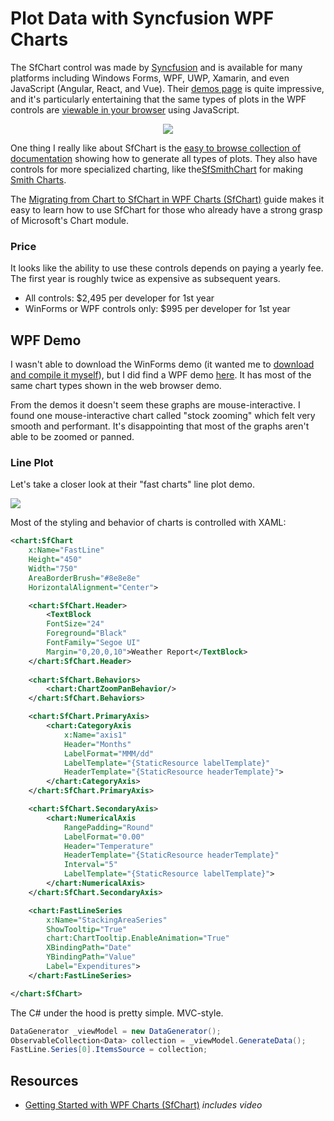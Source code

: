 # Plot Data with Syncfusion WPF Charts

The SfChart control was made by [Syncfusion](https://www.syncfusion.com/) and is available for many platforms including Windows Forms, WPF, UWP, Xamarin, and even JavaScript (Angular, React, and Vue). Their [demos page](https://www.syncfusion.com/demos) is quite impressive, and it's particularly entertaining that the same types of plots in the WPF controls are [viewable in your browser](https://ej2.syncfusion.com/vue/demos/#/material/chart/histogram.html) using JavaScript.

<div align="center">

![](graphics/wpf-charts-trend.png)

</div>

One thing I really like about SfChart is the [easy to browse collection of documentation](https://help.syncfusion.com/wpf/charts/series#scatter) showing how to generate all types of plots. They also have controls for more specialized charting, like the[SfSmithChart](https://help.syncfusion.com/wpf/smith-chart/overview) for making [Smith Charts](https://en.wikipedia.org/wiki/Smith_chart).


The [Migrating from Chart to SfChart in WPF Charts (SfChart)](https://help.syncfusion.com/wpf/charts/migrating-from-chart-to-sfchart) guide makes it easy to learn how to use SfChart for those who already have a strong grasp of Microsoft's Chart module.

### Price
It looks like the ability to use these controls depends on paying a yearly fee. The first year is roughly twice as expensive as subsequent years.

* All controls: $2,495 per developer for 1st year
* WinForms or WPF controls only: $995 per developer for 1st year

## WPF Demo

I wasn't able to download the WinForms demo (it wanted me to [download and compile it myself](https://github.com/syncfusion/winforms-demos)), but I did find a WPF demo [here](https://wpf.syncfusion.com/samples/18.1.0.42/ui/sfchart/sfchart.htm). It has most of the same chart types shown in the web browser demo.

From the demos it doesn't seem these graphs are mouse-interactive. I found one mouse-interactive chart called "stock zooming" which felt very smooth and performant. It's disappointing that most of the graphs aren't able to be zoomed or panned.

### Line Plot

Let's take a closer look at their "fast charts" line plot demo. 

![](graphics/wpf-charts-line.jpg)

Most of the styling and behavior of charts is controlled with XAML:

```xml
<chart:SfChart 
    x:Name="FastLine" 
    Height="450" 
    Width="750" 
    AreaBorderBrush="#8e8e8e" 
    HorizontalAlignment="Center">

    <chart:SfChart.Header>
        <TextBlock 
        FontSize="24" 
        Foreground="Black" 
        FontFamily="Segoe UI" 
        Margin="0,20,0,10">Weather Report</TextBlock>
    </chart:SfChart.Header>
    
    <chart:SfChart.Behaviors>
        <chart:ChartZoomPanBehavior/>
    </chart:SfChart.Behaviors>

    <chart:SfChart.PrimaryAxis>
        <chart:CategoryAxis 
            x:Name="axis1" 
            Header="Months"  
            LabelFormat="MMM/dd"  
            LabelTemplate="{StaticResource labelTemplate}"  
            HeaderTemplate="{StaticResource headerTemplate}">
        </chart:CategoryAxis>
    </chart:SfChart.PrimaryAxis>

    <chart:SfChart.SecondaryAxis>
        <chart:NumericalAxis 
            RangePadding="Round"  
            LabelFormat="0.00" 
            Header="Temperature" 
            HeaderTemplate="{StaticResource headerTemplate}"   
            Interval="5"
            LabelTemplate="{StaticResource labelTemplate}">
        </chart:NumericalAxis>
    </chart:SfChart.SecondaryAxis>

    <chart:FastLineSeries 
        x:Name="StackingAreaSeries" 
        ShowTooltip="True" 
        chart:ChartTooltip.EnableAnimation="True" 
        XBindingPath="Date" 
        YBindingPath="Value" 
        Label="Expenditures">
    </chart:FastLineSeries>

</chart:SfChart>
```

The C# under the hood is pretty simple. MVC-style.

```cs
DataGenerator _viewModel = new DataGenerator();
ObservableCollection<Data> collection = _viewModel.GenerateData();
FastLine.Series[0].ItemsSource = collection; 
```

## Resources

* [Getting Started with WPF Charts (SfChart)](https://help.syncfusion.com/wpf/charts/getting-started) _includes video_